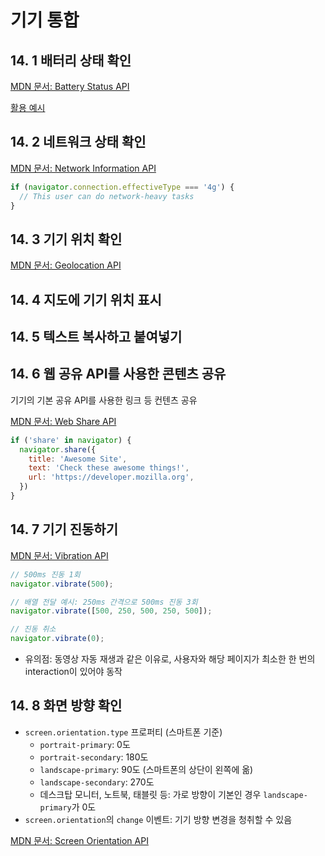 # 기기 통합

## 14. 1 배터리 상태 확인

[MDN 문서: Battery Status API](https://developer.mozilla.org/en-US/docs/Web/API/Battery_Status_API)

[활용 예시](./14-1-battery.html)

## 14. 2 네트워크 상태 확인

[MDN 문서: Network Information API](https://developer.mozilla.org/en-US/docs/Web/API/Network_Information_API)

```js
if (navigator.connection.effectiveType === '4g') {
  // This user can do network-heavy tasks
}

```

## 14. 3 기기 위치 확인

[MDN 문서: Geolocation API](https://developer.mozilla.org/en-US/docs/Web/API/Geolocation_API)



## 14. 4 지도에 기기 위치 표시
## 14. 5 텍스트 복사하고 붙여넣기


## 14. 6 웹 공유 API를 사용한 콘텐츠 공유

기기의 기본 공유 API를 사용한 링크 등 컨텐츠 공유

[MDN 문서: Web Share API](https://developer.mozilla.org/en-US/docs/Web/API/Web_Share_API)

```js
if ('share' in navigator) {
  navigator.share({
    title: 'Awesome Site',
    text: 'Check these awesome things!',
    url: 'https://developer.mozilla.org',
  })
}
```

## 14. 7 기기 진동하기

[MDN 문서: Vibration API](https://developer.mozilla.org/en-US/docs/Web/API/Vibration_API)

```js
// 500ms 진동 1회
navigator.vibrate(500);

// 배열 전달 예시: 250ms 간격으로 500ms 진동 3회
navigator.vibrate([500, 250, 500, 250, 500]);

// 진동 취소
navigator.vibrate(0);
```

* 유의점: 동영상 자동 재생과 같은 이유로, 사용자와 해당 페이지가 최소한 한 번의 interaction이 있어야 동작

## 14. 8 화면 방향 확인

* `screen.orientation.type` 프로퍼티 (스마트폰 기준)
  * `portrait-primary`: 0도
  * `portrait-secondary`: 180도
  * `landscape-primary`: 90도 (스마트폰의 상단이 왼쪽에 옮)
  * `landscape-secondary`: 270도
  * 데스크탑 모니터, 노트북, 태블릿 등: 가로 방향이 기본인 경우 `landscape-primary`가 0도
* `screen.orientation`의 `change` 이벤트: 기기 방향 변경을 청취할 수 있음

[MDN 문서: Screen Orientation API](https://developer.mozilla.org/en-US/docs/Web/API/Screen_Orientation_API)
